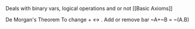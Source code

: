 Deals with binary vars, logical operations and or not
[[Basic Axioms]]

De Morgan's Theorem
	To change + <-> . 
	Add or remove bar
	~A+~B = ~(A.B)
	
